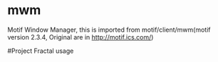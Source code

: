 # mwm
Motif Window Manager, this is imported from motif/client/mwm(motif version 2.3.4, Original are in http://motif.ics.com/)

#Project Fractal usage
